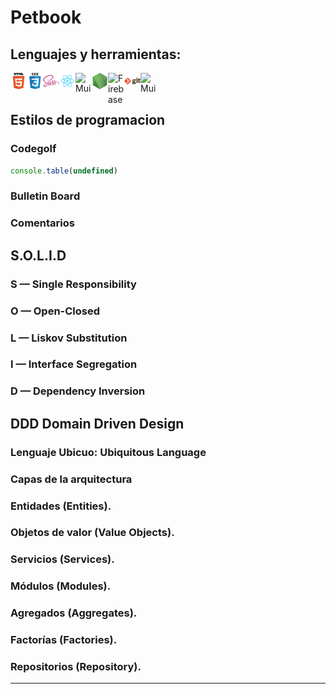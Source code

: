 # Petbook

## Lenguajes y herramientas:

[<img align="left" alt="HTML5" width="26px" src="https://raw.githubusercontent.com/github/explore/80688e429a7d4ef2fca1e82350fe8e3517d3494d/topics/html/html.png" />][html5]
[<img align="left" alt="CSS3" width="26px" src="https://raw.githubusercontent.com/github/explore/80688e429a7d4ef2fca1e82350fe8e3517d3494d/topics/css/css.png" />][css3]
[<img align="left" alt="Sass" width="26px" src="https://raw.githubusercontent.com/github/explore/80688e429a7d4ef2fca1e82350fe8e3517d3494d/topics/sass/sass.png" />][sass]
[<img align="left" alt="React" width="26px" src="https://raw.githubusercontent.com/github/explore/80688e429a7d4ef2fca1e82350fe8e3517d3494d/topics/react/react.png" />][react]
[<img align="left" alt="Mui" width="26px" src="https://redux.js.org/img/redux.svg" />][redux]
[<img align="left" alt="Node.js" width="26px" src="https://raw.githubusercontent.com/github/explore/80688e429a7d4ef2fca1e82350fe8e3517d3494d/topics/nodejs/nodejs.png" />][nodejs]
[<img align="left" alt="Firebase" width="26px" src="https://miro.medium.com/max/300/1*R4c8lHBHuH5qyqOtZb3h-w.png" />][firebase]
[<img align="left" alt="Git" width="26px" src="https://raw.githubusercontent.com/github/explore/80688e429a7d4ef2fca1e82350fe8e3517d3494d/topics/git/git.png" />][git]
[<img align="left" alt="Mui" width="26px" src="https://material-ui.com/static/logo_raw.svg" />][mui]
<br />
<br />
## Estilos de programacion
### Codegolf
```javascript
console.table(undefined)
```
### Bulletin Board
### Comentarios

## S.O.L.I.D
### S — Single Responsibility
### O — Open-Closed
### L — Liskov Substitution
### I — Interface Segregation
### D — Dependency Inversion

## DDD Domain Driven Design
### Lenguaje Ubicuo: Ubiquitous Language
### Capas de la arquitectura
### Entidades (Entities).
### Objetos de valor (Value Objects).
### Servicios (Services).
### Módulos (Modules).
### Agregados (Aggregates).
### Factorías (Factories).
### Repositorios (Repository).


---
[redux]: https://redux.js.org/
[git]: https://git-scm.com/
[firebase]: https://firebase.google.com/
[nodejs]: https://nodejs.org/en/
[react]: https://reactjs.org/
[javascript]: https://www.javascript.com/
[sass]: https://sass-lang.com/
[css3]: https://developer.mozilla.org/en-US/docs/Archive/CSS3
[html5]: https://developer.mozilla.org/en-US/docs/Web/Guide/HTML/HTML5
[mui]: https://material-ui.com/
